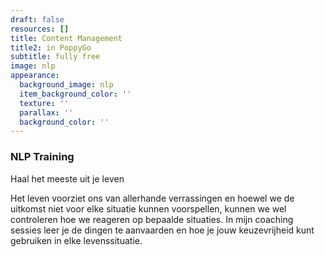 ```yaml
---
draft: false
resources: []
title: Content Management
title2: in PoppyGo
subtitle: fully free
image: nlp
appearance:
  background_image: nlp
  item_background_color: ''
  texture: ''
  parallax: ''
  background_color: ''
---
```


### NLP Training
Haal het meeste uit je leven

Het leven voorziet ons van allerhande verrassingen en hoewel we de uitkomst niet voor elke situatie kunnen voorspellen, kunnen we wel controleren hoe we reageren op bepaalde situaties. In mijn coaching sessies leer je de dingen te aanvaarden en hoe je jouw keuzevrijheid kunt gebruiken in elke levenssituatie.
